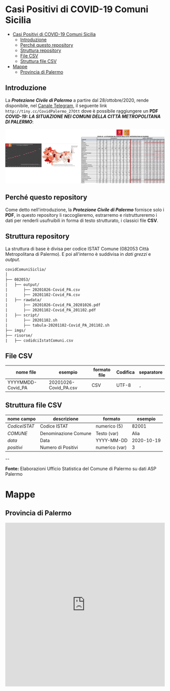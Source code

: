 # Casi Positivi di COVID-19 Comuni Sicilia

<!-- TOC -->

- [Casi Positivi di COVID-19 Comuni Sicilia](#casi-positivi-di-covid-19-comuni-sicilia)
  - [Introduzione](#introduzione)
  - [Perché questo repository](#perché-questo-repository)
  - [Struttura repository](#struttura-repository)
  - [File CSV](#file-csv)
  - [Struttura file CSV](#struttura-file-csv)
- [Mappe](#mappe)
  - [Provincia di Palermo](#provincia-di-palermo)

<!-- /TOC -->

## Introduzione

La  _**Protezione Civile di Palermo**_ a partire dal 28/ottobre/2020,  rende disponibile, nel [Canale Telegram](https://t.me/ProtezioneCivilePalermo), il seguente link `http://tiny.cc/CovidPalermo_27Ott` dove è possibile raggiungere un **PDF** _**COVID-19: LA SITUAZIONE NEI COMUNI DELLA CITTÀ METROPOLITANA DI PALERMO**_:

![](imgs/img_01.png)

## Perché questo repository

Come detto nell'introduzione, la _**Protezione Civile di Palermo**_ fornisce solo i **PDF**, in questo repository li raccoglieremo, estrarremo e ristruttureremo i dati per renderli usufruibili in forma di testo strutturato, i classici file **CSV**.

## Struttura repository

La struttura di base è divisa per codice ISTAT Comune (082053 Città Metropolitana di Palermo). E poi all'interno è suddivisa in _dati grezzi_ e _output_.

```
covidComuniSiclia/
│
├── 082053/
│   ├── output/
|       ├── 20201026-Covid_PA.csv
|       ├── 20201102-Covid_PA.csv
|   ├── rawdata/
|       ├── 20201026-Covid_PA_20201026.pdf
|       ├── 20201102-Covid_PA_201102.pdf
|   ├── script/
|       ├── 20201102.sh
|       ├── tabula-20201102-Covid_PA_201102.sh
├── imgs/
├── risorse/
|   ├── codidciIstatComuni.csv
```

## File CSV

nome file | esempio | formato file | Codifica | separatore
----------|---------|--------------|----------|-----------
YYYYMMDD-Covid_PA|20201026-Covid_PA.csv| CSV  | UTF-8 | `,`

## Struttura file CSV

nome campo    | descrizione | formato | esempio
--------------|-------------|---------|-------
_CodiceISTAT_   | Codice ISTAT | numerico (5) | 82001
_COMUNE_        | Denominazione Comune | Testo (var) | Alia
_data_          | Data| YYYY-MM-DD | 2020-10-19
_positivi_      | Numero di Positivi | numerico (var) | 3

--

**Fonte:** Elaborazioni Ufficio Statistica del Comune di Palermo su dati ASP Palermo

# Mappe

## Provincia di Palermo

<iframe title="COVID-19, provincia di Palermo" aria-label="Map" id="datawrapper-chart-Ed389" src="https://datawrapper.dwcdn.net/Ed389/2/" scrolling="no" frameborder="0" style="width: 0; min-width: 100% !important; border: none;" height="516"></iframe><script type="text/javascript">!function(){"use strict";window.addEventListener("message",(function(a){if(void 0!==a.data["datawrapper-height"])for(var e in a.data["datawrapper-height"]){var t=document.getElementById("datawrapper-chart-"+e)||document.querySelector("iframe[src*='"+e+"']");t&&(t.style.height=a.data["datawrapper-height"][e]+"px")}}))}();
</script>
